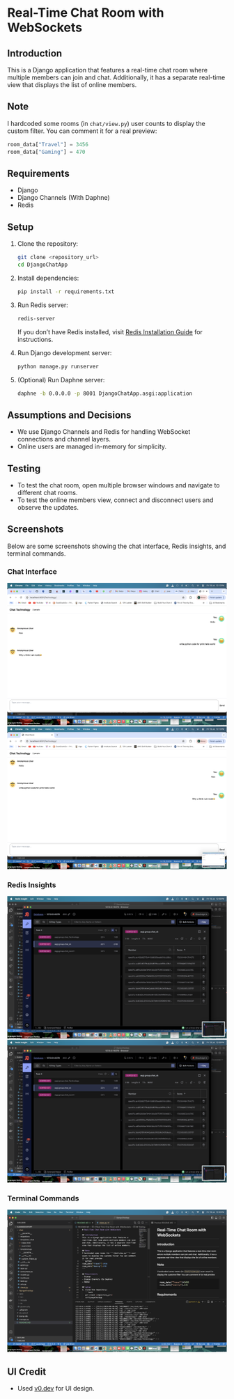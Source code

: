 # Real-Time Chat Room with WebSockets

## Introduction
This is a Django application that features a real-time chat room where multiple members can join and chat. Additionally, it has a separate real-time view that displays the list of online members.

## Note 
I hardcoded some rooms (in `chat/view.py`) user counts to display the custom filter. You can comment it for a real preview:
```python
room_data["Travel"] = 3456
room_data["Gaming"] = 470
```

## Requirements
- Django
- Django Channels (With Daphne)
- Redis

## Setup
1. Clone the repository:
   ```bash
   git clone <repository_url>
   cd DjangoChatApp
   ```

2. Install dependencies:
   ```bash
   pip install -r requirements.txt
   ```

3. Run Redis server:
   ```bash
   redis-server
   ```
   If you don’t have Redis installed, visit [Redis Installation Guide](https://redis.io/docs/latest/operate/oss_and_stack/install/install-redis/) for instructions.

4. Run Django development server:
   ```bash
   python manage.py runserver
   ```

5. (Optional) Run Daphne server:
   ```bash
   daphne -b 0.0.0.0 -p 8001 DjangoChatApp.asgi:application
   ```

## Assumptions and Decisions
- We use Django Channels and Redis for handling WebSocket connections and channel layers.
- Online users are managed in-memory for simplicity.

## Testing
- To test the chat room, open multiple browser windows and navigate to different chat rooms.
- To test the online members view, connect and disconnect users and observe the updates.


## Screenshots
Below are some screenshots showing the chat interface, Redis insights, and terminal commands.

### Chat Interface
![Chat Interface](imgs/chat1.png)
![Chat Interface](imgs/chat2.png)

### Redis Insights
![Redis Insights](imgs/redis-insite2.png)
![Redis Insights](imgs/redis-insite2.png)

### Terminal Commands
![Terminal Output](imgs/terminal.png)

## UI Credit
- Used [v0.dev](https://v0.dev) for UI design.
